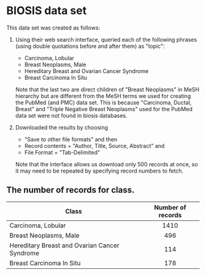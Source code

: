 # BIOSIS data set

This data set was created as follows:

1. Using their web search interface, queried each of the following phrases (using double quotations before and after them) as "topic":

    * Carcinoma, Lobular
    * Breast Neoplasms, Male
    * Hereditary Breast and Ovarian Cancer Syndrome
    * Breast Carcinoma In Situ

    Note that the last two are direct children of "Breast Neoplasms" in MeSH hierarchy but are different from the MeSH terms we used for creating the PubMed (and PMC) data set.  This is because "Carcinoma, Ductal, Breast" and "Triple Negative Breast Neoplasms" used for the PubMed data set were not found in biosis databases.

2. Downloaded the results by choosing 

    * "Save to other file formats" and then
    * Record contents = "Author, Title, Source, Abstract" and 
    * File Format = "Tab-Delimited"

    Note that the interface allows us download only 500 records at once, so it may need to be repeated by specifying record numbers to fetch.

## The number of records for class.

Class | Number of records
------|:----------------:
Carcinoma, Lobular | 1410
Breast Neoplasms, Male | 496
Hereditary Breast and Ovarian Cancer Syndrome | 114
Breast Carcinoma In Situ | 178
